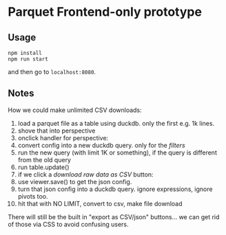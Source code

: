 # Parquet Frontend-only prototype

## Usage
```
npm install
npm run start
```

and then go to `localhost:8080`.


## Notes

How we could make unlimited CSV downloads:

1. load a parquet file as a table using duckdb. only the first e.g. 1k lines.
2. shove that into perspective
3. onclick handler for perspective:
  1. convert config into a new duckdb query. only for the *filters*
  2. run the new query (with limit 1K or something), if the query is different from the old query
  3. run table.update()
4. if we click a *download raw data as CSV* button:
  0. use viewer.save() to get the json config.
  1. turn that json config into a duckdb query. ignore expressions, ignore pivots too.
  2. hit that with NO LIMIT, convert to csv, make file download 


There will still be the built in "export as CSV/json" buttons... we can get rid of those via CSS to avoid confusing users.
